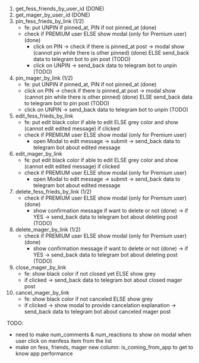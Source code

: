 1. get_fess_friends_by_user_id <!-- max last 20 data --> (DONE)
2. get_mager_by_user_id <!-- max last 20 data --> (DONE)
3. pin_fess_frieds_by_link (1/2)
    - fe: put UNPIN if pinned_at, PIN if not pinned_at (done)
    - check if PREMIUM user ELSE show modal (only for Premium user) (done)
        - click on PIN -> check if there is pinned_at post -> modal show (cannot pin while there is other pinned) (done) ELSE send_back data to telegram bot to pin post (TODO)
        - click on UNPIN -> send_back data to telegram bot to unpin (TODO)
4. pin_mager_by_link (1/2)
    - fe: put UNPIN if pinned_at, PIN if not pinned_at (done)
    - click on PIN -> check if there is pinned_at post -> modal show (cannot pin while there is other pinned) (done) ELSE send_back data to telegram bot to pin post (TODO)
    - click on UNPIN -> send_back data to telegram bot to unpin (TODO)
5. edit_fess_frieds_by_link
    - fe: put edit black color if able to edit ELSE grey color and show (cannot edit edited message) if clicked
    - check if PREMIUM user ELSE show modal (only for Premium user)
        - open Modal to edit message -> submit -> send_back data to telegram bot about edited message
6. edit_mager_by_link
    - fe: put edit black color if able to edit ELSE grey color and show (cannot edit edited message) if clicked
    - check if PREMIUM user ELSE show modal (only for Premium user)
        - open Modal to edit message -> submit -> send_back data to telegram bot about edited message
7. delete_fess_frieds_by_link (1/2)
    - check if PREMIUM user ELSE show modal (only for Premium user) (done)
        - show confirmation message if want to delete or not (done) -> if YES -> send_back data to telegram bot about deleting post (TODO)
8. delete_mager_by_link (1/2)
    - check if PREMIUM user ELSE show modal (only for Premium user) (done)
        - show confirmation message if want to delete or not (done) -> if YES -> send_back data to telegram bot about deleting post (TODO)
9. close_mager_by_link
    - fe: show black color if not closed yet ELSE show grey
    - if clicked -> send_back data to telegram bot about closed mager post
10. cancel_mager_by_link
    - fe: show black color if not canceled ELSE show grey
    - if clicked -> show modal to provide cancelation explanation -> send_back data to telegram bot about canceled mager post

TODO:
- need to make num_comments & num_reactions to show on modal when user click on menfess item from the list
- make on fess, friends, mager new column: is_coming_from_app to get to know app performance